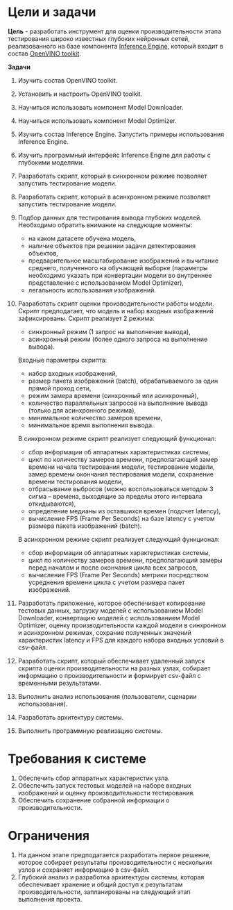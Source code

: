 # Цели и задачи

**Цель** - разработать инструмент для оценки производительности
этапа тестирования широко известных глубоких нейронных сетей,
реализованного на базе компонента [Inference Engine][inference-engine],
который входит в состав [OpenVINO toolkit][openvino-toolkit].

**Задачи**

1. Изучить состав OpenVINO toolkit.
1. Установить и настроить OpenVINO toolkit.
1. Научиться использовать компонент Model Downloader.
1. Научиться использовать компонент Model Optimizer.
1. Изучить состав Inference Engine. Запустить примеры
   использования Inference Engine.
1. Изучить программный интерфейс Inference Engine
   для работы с глубокими моделями.
1. Разработать скрипт, который в синхронном режиме позволяет
   запустить тестирование модели.
1. Разработать скрипт, который в асинхронном режиме позволяет
   запустить тестирование модели.
1. Подбор данных для тестирования вывода глубоких моделей.
   Необходимо обратить внимание на следующие моменты:
   - на каком датасете обучена модель,
   - наличие объектов при решении задачи детектирования объектов,
   - предварительное масштабирование изображений и вычитание
     среднего, полученного на обучающей выборке (параметры
	 необходимо указать при конвертации модели во внутреннее
	 представление с использованием Model Optimizer),
   - легальность использования изображений.
1. Разработать скрипт оценки производительности работы модели.
   Скрипт предподагает, что модель и набор входных изображений
   зафиксированы. Скрипт реализует 2 режима:
   - синхронный режим (1 запрос на выполнение вывода),
   - асинхронный режим (более одного запроса на выполнение вывода).

   Входные параметры скрипта:
   - набор входных изображений,
   - размер пакета изображений (batch), обрабатываемого за один
     прямой проход сети,
   - режим замера времени (синхронный или асинхронный),
   - количество параллельных запросов на выполнение вывода
     (только для асинхронного режима),
   - минимальное количество замеров времени,
   - минимальное время выполнения вывода.

   В синхронном режиме скрипт реализует следующий функционал:
   - сбор информации об аппаратных характеристиках системы,
   - цикл по количеству замеров времени, предполагающий
     замер времени начала тестирования модели, тестирование модели,
	 замер времени окончания тестирования модели,
     сохранение времени тестирования модели,
   - отбрасывание выбросов (можно воспользоваться методом
     3 сигма – времена, выходящие за пределы этого интервала
	 откидываются),
   - определение медианы из оставшихся времен (подсчет latency),
   - вычисление FPS (Frame Per Seconds) на базе latency
     c учетом размера пакета изображений (batch).

   В асинхронном режиме скрипт реализует следующий функционал:
   - сбор информации об аппаратных характеристиках системы,
   - цикл по количеству замеров времени, предполагающий замеры
     перед началом и после окончания цикла всех запросов,
   - вычисление FPS (Frame Per Seconds) метрики посредством
     усреднения времени цикла с учетом размера пакет изображений.
1. Разработать приложение, которое обеспечивает копирование тестовых
   данных, загрузку моделей с использованием Model Downloader,
   конвертацию моделей с использованием Model Optimizer,
   оценку производительности каждой модели в синхронном
   и асинхронном режимах, сохрание полученных значений
   характеристик latency и FPS для каждого набора входных условий
   в csv-файл.
1. Разработать скрипт, который обеспечивает удаленный запуск
   скрипта оценки производительности на разных узлах, собирает
   информацию о производительности и формирует csv-файл
   с временными результатами.
1. Выполнить анализ использования (пользователи, сценарии
   использования).
1. Разработать архитектуру системы.
1. Выполнить программную реализацию системы.

# Требования к системе

1. Обеспечить сбор аппаратных характеристик узла.
1. Обеспечить запуск тестовых моделей на наборе входных
   изображений и оценку производительности тестирования.
1. Обеспечить сохранение собранной информации о
   производительности.

# Ограничения

1. На данном этапе предподагается разработать первое решение,
   которое собирает результаты производительности с нескольких
   узлов и сохраняет информацию в csv-файл.
1. Глубокий анализ и разработка архитектуры системы, которая
   обеспечивает хранение и общий доступ к результатам
   производительности, запланированы на следующий этап выполнения
   проекта.

<!-- LINKS -->
[openvino-toolkit]: https://software.intel.com/en-us/openvino-toolkit
[inference-engine]: https://software.intel.com/en-us/articles/OpenVINO-InferEngine
